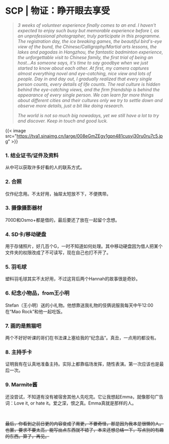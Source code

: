 # SCP | 物证：睁开眼去享受




> *3 weeks of volunteer experience finally comes to an end. I haven't expected to enjoy such busy but memorable experience before I, as an unprofessional photographer, truly participate in this programme. The registration day, the ice breaking games, the beautiful bird's-eye view of the bund, the Chinese/Calligraphy/Martial arts lessons, the lakes and pagodas in Hangzhou, the fantastic badminton experience, the unforgettable visit to Chinese family, the first trial of being an host...As someone says, it's time to say goodbye when we just started to know about each other. At first, my camera captures almost everything novel and eye-catching, nice view and lots of people. Day in and day out, I gradually realized that every single person counts, every details of life counts. The real culture is hidden behind the eye-catching views, and the firm friendship is behind the appearance of every single person. We can learn far more things about different cities and their cultures only we try to settle down and observe more details, just a bit like doing research.*
>
> *The world is not so much big nowadays, yet we still have a lot to try and discover. Keep in touch and good luck.*



{{< image src="https://tva1.sinaimg.cn/large/008eGmZEgy1gpn481cusyj30ru0ru7c5.jpg" >}}



### 1. 结业证书/证件及资料

从中可以获取许多好看的人的联系方式。



### 2. 合照

仅作纪念用。不太好用，抽屉太短放不下，不便携带。



### 3. 摄像摄影器材

700D和Osmo+都是借的，最后要还了放在一起留个念想。



### 4. SD卡/移动硬盘

用于存储照片，好几百个G，一时不知道如何处理。其中移动硬盘因为借人把某个文件夹的权限改成了不可读写，现在自己也打不开了。



### 5. 羽毛球

塑料羽毛球其实不太好用，不过这背后两个Hannah的故事很是奇妙。



### 6. 纪念小物品，from王小明

Stefan（王小明）送的小礼物。他想靠送我礼物的伎俩说服我每天中午12:00在“Mao Rock”和他一起吃饭。



### 7. 画的是熊猫吧

两个不好好听课的哥们在书法课上塞给我的“纪念品”。真丑，一点用的都没有。



### 8. 主持手卡

证明我有在认真地准备主持。实际上都靠临场发挥，随性表演。第一次应该也是最后一次。



### 9. Marmite酱

还没尝试，不知道有没有被宿舍其他人先吃完。它让我想起Emma，就像那句广告词：Love it, or hate it。爱之深，恨之真。Emma真就是那样的人。



</br>

<s>最后，你看到之前日更的内容变成了周更，不要奇怪，那是因为我本是很懒的人。也罢，要求不要太高，能写出点东西就不错了，本来还想总结一下，写点别的有趣的东西。算了，再见。</s>
